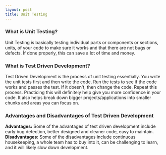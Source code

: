 ```yaml
---
layout: post
title: Unit Testing
---
```


### What is Unit Testing?

Unit Testing is basically testing individual parts or components or sections, units, of your code to make sure it works and that there are not bugs or defects. If done properly, this can save a lot of time and money.

### What is Test Driven Development?

Test Driven Development is the process of unit testing essentially. You write the unit tests first and then write the code. Run the tests to see if the code works and passes the test. If it doesn't, then change the code. Repeat this process. Practicing this will definitely help give you more confidence in your code. It also helps break down bigger projects/applications into smaller chunks and areas you can focus on. 

### Advantages and Disadvantages of Test Driven Development

**Advantages:** Some of the advantages of test driven development include early bug detection, better designed and cleaner code, easy to maintain. **Disadvantages:** Some of the disadvantages include continuous housekeeping, a whole team has to buy into it, can be challenging to learn, and it will likely slow down development. 